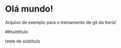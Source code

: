 # Olá mundo!

Arquivo de exemplo para o treinamento de git da Iteris!

##subtítulo

teste de subtítulo
